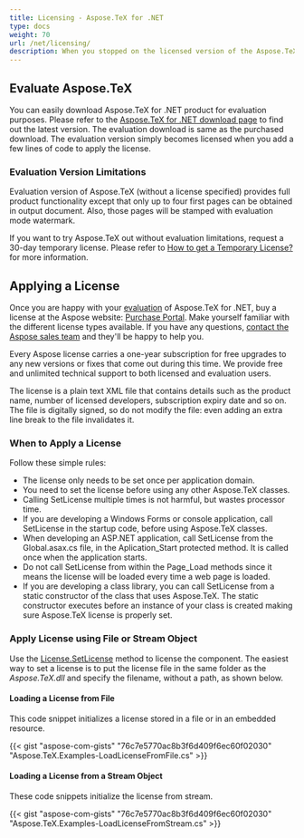 ```yaml
---
title: Licensing - Aspose.TeX for .NET
type: docs
weight: 70
url: /net/licensing/
description: When you stopped on the licensed version of the Aspose.TeX API solution for .NET here you find out how to apply the license.
---
```


## **Evaluate Aspose.TeX**
You can easily download Aspose.TeX for .NET product for evaluation purposes. Please refer to the [Aspose.TeX for .NET download page](https://www.nuget.org/packages/Aspose.TeX/) to find out the latest version. The evaluation download is same as the purchased download. The evaluation version simply becomes licensed when you add a few lines of code to apply the license.

### **Evaluation Version Limitations**
Evaluation version of Aspose.TeX (without a license specified) provides full product functionality except that only up to four first pages can be obtained in output document. Also, those pages will be stamped with evaluation mode watermark.

If you want to try Aspose.TeX out without evaluation limitations, request a 30-day temporary license. Please refer to [How to get a Temporary License?](https://purchase.aspose.com/temporary-license) for more information.

## **Applying a License**
Once you are happy with your [evaluation]() of Aspose.TeX for .NET, buy a license at the Aspose website: [Purchase Portal](http://www.aspose.com/purchase/default.aspx). Make yourself familiar with the different license types available. If you have any questions, [contact the Aspose sales team](http://www.aspose.com/corporate/contact/default.aspx) and they'll be happy to help you.

Every Aspose license carries a one-year subscription for free upgrades to any new versions or fixes that come out during this time. We provide free and unlimited technical support to both licensed and evaluation users.

The license is a plain text XML file that contains details such as the product name, number of licensed developers, subscription expiry date and so on. The file is digitally signed, so do not modify the file: even adding an extra line break to the file invalidates it.
### **When to Apply a License**
Follow these simple rules:

- The license only needs to be set once per application domain.
- You need to set the license before using any other Aspose.TeX classes.
- Calling SetLicense multiple times is not harmful, but wastes processor time.
- If you are developing a Windows Forms or console application, call SetLicense in the startup code, before using Aspose.TeX classes.
- When developing an ASP.NET application, call SetLicense from the Global.asax.cs file, in the Aplication_Start protected method. It is called once when the application starts.
- Do not call SetLicense from within the Page_Load methods since it means the license will be loaded every time a web page is loaded.
- If you are developing a class library, you can call SetLicense from a static constructor of the class that uses Aspose.TeX. The static constructor executes before an instance of your class is created making sure Aspose.TeX license is properly set.
### **Apply License using File or Stream Object**
Use the [License.SetLicense](https://apireference.aspose.com/tex/net/aspose.tex/license/) method to license the component. The easiest way to set a license is to put the license file in the same folder as the *Aspose.TeX.dll* and specify the filename, without a path, as shown below.
#### **Loading a License from File**
This code snippet initializes a license stored in a file or in an embedded resource.

{{< gist "aspose-com-gists" "76c7e5770ac8b3f6d409f6ec60f02030" "Aspose.TeX.Examples-LoadLicenseFromFile.cs" >}}
#### **Loading a License from a Stream Object**
These code snippets initialize the license from stream.

{{< gist "aspose-com-gists" "76c7e5770ac8b3f6d409f6ec60f02030" "Aspose.TeX.Examples-LoadLicenseFromStream.cs" >}}
